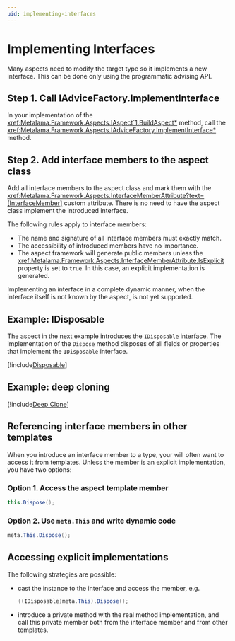 ```yaml
---
uid: implementing-interfaces
---
```

# Implementing Interfaces

Many aspects need to modify the target type so it implements a new interface. This can be done only using the programmatic advising API.

## Step 1. Call IAdviceFactory.ImplementInterface

In your implementation of the <xref:Metalama.Framework.Aspects.IAspect`1.BuildAspect*> method, call the <xref:Metalama.Framework.Aspects.IAdviceFactory.ImplementInterface*> method.

## Step 2. Add interface members to the aspect class

Add all interface members to the aspect class and mark them with the <xref:Metalama.Framework.Aspects.InterfaceMemberAttribute?text=[InterfaceMember]> custom attribute. There is no need to have the aspect class implement the introduced interface.

The following rules apply to interface members:

- The name and signature of all interface members must exactly match.
- The accessibility of introduced members have no importance.
- The aspect framework will generate public members unless the <xref:Metalama.Framework.Aspects.InterfaceMemberAttribute.IsExplicit> property is set to `true`. In this case, an explicit implementation is generated.

Implementing an interface in a complete dynamic manner, when the interface itself is not known by the aspect, is not yet supported.

## Example: IDisposable

The aspect in the next example introduces the `IDisposable` interface. The implementation of the `Dispose` method disposes of all fields or properties that implement the `IDisposable` interface.

[!include[Disposable](../../../code/Metalama.Documentation.SampleCode.AspectFramework/Disposable.cs)]

## Example: deep cloning

[!include[Deep Clone](../../../code/Metalama.Documentation.SampleCode.AspectFramework/DeepClone.cs)]


## Referencing interface members in other templates

When you introduce an interface member to a type, your will often want to access it from templates. Unless the member is an explicit implementation, you have two options:

[comment]: # (TODO: better code examples)


### Option 1. Access the aspect template member

```cs
this.Dispose();
```


### Option 2. Use `meta.This` and write dynamic code

```cs
meta.This.Dispose();
```

## Accessing explicit implementations

The following strategies are possible:

- cast the instance to the interface and access the member, e.g.

    ```cs
    ((IDisposable)meta.This).Dispose();
    ```

- introduce a private method with the real method implementation, and call this private member both from the interface member and from other templates.